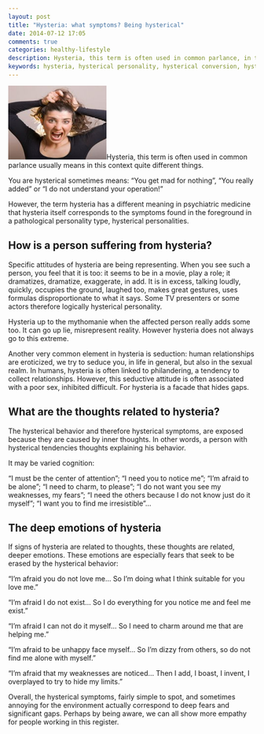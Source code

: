 ```yaml
---
layout: post
title: "Hysteria: what symptoms? Being hysterical"
date: 2014-07-12 17:05
comments: true
categories: healthy-lifestyle
description: Hysteria, this term is often used in common parlance, in this context usually means quite different things.
keywords: hysteria, hysterical personality, hysterical conversion, hysterical somatization
---
```

<p><img class="left" src="/images/hysteria-what-symptoms-being-hysterical/0.jpg" width="200" height="150" title="hysteria, hysterical personality, hysterical conversion, hysterical somatization" alt="Hysteria: what symptoms? Being hysterical">Hysteria, this term is often used in common parlance usually means in this context quite different things.</p>

<p>You are hysterical sometimes means: &ldquo;You get mad for nothing&rdquo;, &ldquo;You really added&rdquo; or &ldquo;I do not understand your operation!&rdquo;</p>

<p>However, the term hysteria has a different meaning in psychiatric medicine that hysteria itself corresponds to the symptoms found in the foreground in a pathological personality type, hysterical personalities.</p>

<!--more-->


<h2>How is a person suffering from hysteria?</h2>

<p>Specific attitudes of hysteria are being representing. When you see such a person, you feel that it is too: it seems to be in a movie, play a role; it dramatizes, dramatize, exaggerate, in add. It is in excess, talking loudly, quickly, occupies the ground, laughed too, makes great gestures, uses formulas disproportionate to what it says. Some TV presenters or some actors therefore logically hysterical personality.</p>

<p>Hysteria up to the mythomanie when the affected person really adds some too. It can go up lie, misrepresent reality. However hysteria does not always go to this extreme.</p>

<p>Another very common element in hysteria is seduction: human relationships are eroticized, we try to seduce you, in life in general, but also in the sexual realm. In humans, hysteria is often linked to philandering, a tendency to collect relationships. However, this seductive attitude is often associated with a poor sex, inhibited difficult. For hysteria is a facade that hides gaps.</p>

<h2>What are the thoughts related to hysteria?</h2>

<p>The hysterical behavior and therefore hysterical symptoms, are exposed because they are caused by inner thoughts. In other words, a person with hysterical tendencies thoughts explaining his behavior.</p>

<p>It may be varied cognition:</p>

<p>&ldquo;I must be the center of attention&rdquo;;
&ldquo;I need you to notice me&rdquo;;
&ldquo;I&rsquo;m afraid to be alone&rdquo;;
&ldquo;I need to charm, to please&rdquo;;
&ldquo;I do not want you see my weaknesses, my fears&rdquo;;
&ldquo;I need the others because I do not know just do it myself&rdquo;;
&ldquo;I want you to find me irresistible&rdquo;&hellip;</p>

<h2>The deep emotions of hysteria</h2>

<p>If signs of hysteria are related to thoughts, these thoughts are related, deeper emotions. These emotions are especially fears that seek to be erased by the hysterical behavior:</p>

<p>&ldquo;I&rsquo;m afraid you do not love me&hellip; So I&rsquo;m doing what I think suitable for you love me.&rdquo;</p>

<p>&ldquo;I&rsquo;m afraid I do not exist&hellip; So I do everything for you notice me and feel me exist.&rdquo;</p>

<p>&ldquo;I&rsquo;m afraid I can not do it myself&hellip; So I need to charm around me that are helping me.&rdquo;</p>

<p>&ldquo;I&rsquo;m afraid to be unhappy face myself&hellip; So I&rsquo;m dizzy from others, so do not find me alone with myself.&rdquo;</p>

<p>&ldquo;I&rsquo;m afraid that my weaknesses are noticed&hellip; Then I add, I boast, I invent, I overplayed to try to hide my limits.&rdquo;</p>

<p>Overall, the hysterical symptoms, fairly simple to spot, and sometimes annoying for the environment actually correspond to deep fears and significant gaps. Perhaps by being aware, we can all show more empathy for people working in this register.</p>